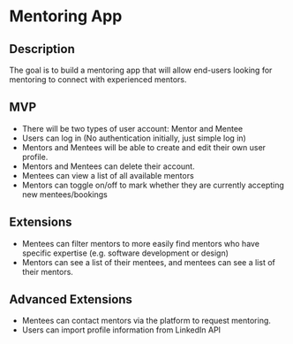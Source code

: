 # Mentoring App

## Description

The goal is to build a mentoring app that will allow end-users looking for mentoring to connect with experienced mentors.

## MVP

- There will be two types of user account: Mentor and Mentee
- Users can log in (No authentication initially, just simple log in)
- Mentors and Mentees will be able to create and edit their own user profile.
- Mentors and Mentees can delete their account.
- Mentees can view a list of all available mentors
- Mentors can toggle on/off to mark whether they are currently accepting new mentees/bookings

## Extensions

- Mentees can filter mentors to more easily find mentors who have specific expertise (e.g. software development or design)
- Mentors can see a list of their mentees, and mentees can see a list of their mentors.

## Advanced Extensions

- Mentees can contact mentors via the platform to request mentoring.
- Users can import profile information from LinkedIn API


